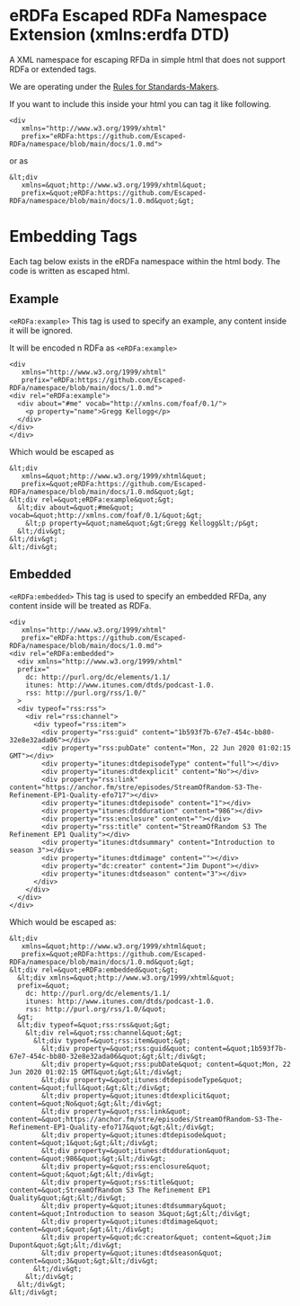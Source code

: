 # eRDFa Escaped RDFa Namespace Extension (xmlns:erdfa DTD)

A XML namespace for escaping RFDa in simple html that does not support RDFa or extended tags.

We are operating under the [Rules for Standards-Makers](http://scripting.com/2017/05/09/rulesForStandardsmakers.html).

If you want to include this inside your html you can tag it like following.

```
<div 
   xmlns="http://www.w3.org/1999/xhtml"
   prefix="eRDFa:https://github.com/Escaped-RDFa/namespace/blob/main/docs/1.0.md">
```

or as 

```
&lt;div 
   xmlns=&quot;http://www.w3.org/1999/xhtml&quot;
   prefix=&quot;eRDFa:https://github.com/Escaped-RDFa/namespace/blob/main/docs/1.0.md&quot;&gt;
```
  
# Embedding Tags
Each tag below exists in the eRDFa namespace within the html body. The code is written as escaped html.

## Example
`<eRDFa:example>`
This tag is used to specify an example, any content inside it will be ignored.

It will be encoded n RDFa as `<eRDFa:example>`

```
<div 
   xmlns="http://www.w3.org/1999/xhtml"
   prefix="eRDFa:https://github.com/Escaped-RDFa/namespace/blob/main/docs/1.0.md">
<div rel="eRDFa:example">
  <div about="#me" vocab="http://xmlns.com/foaf/0.1/">
    <p property="name">Gregg Kellogg</p>
  </div>
</div>
</div>
```
Which would be escaped as 
```
&lt;div 
   xmlns=&quot;http://www.w3.org/1999/xhtml&quot;
   prefix=&quot;eRDFa:https://github.com/Escaped-RDFa/namespace/blob/main/docs/1.0.md&quot;&gt;
&lt;div rel=&quot;eRDFa:example&quot;&gt;
  &lt;div about=&quot;#me&quot; vocab=&quot;http://xmlns.com/foaf/0.1/&quot;&gt;
    &lt;p property=&quot;name&quot;&gt;Gregg Kellogg&lt;/p&gt;
  &lt;/div&gt;
&lt;/div&gt;
&lt;/div&gt;
```

## Embedded
`<eRDFa:embedded>`
This tag is used to specify an embedded RFDa, any content inside will be treated as RDFa.

```
<div 
   xmlns="http://www.w3.org/1999/xhtml"
   prefix="eRDFa:https://github.com/Escaped-RDFa/namespace/blob/main/docs/1.0.md">
<div rel="eRDFa:embedded">
  <div xmlns="http://www.w3.org/1999/xhtml"
  prefix="
    dc: http://purl.org/dc/elements/1.1/
    itunes: http://www.itunes.com/dtds/podcast-1.0.
    rss: http://purl.org/rss/1.0/"
  >
  <div typeof="rss:rss">
    <div rel="rss:channel">
      <div typeof="rss:item">
        <div property="rss:guid" content="1b593f7b-67e7-454c-bb80-32e8e32ada06"></div>
        <div property="rss:pubDate" content="Mon, 22 Jun 2020 01:02:15 GMT"></div>
        <div property="itunes:dtdepisodeType" content="full"></div>
        <div property="itunes:dtdexplicit" content="No"></div>
        <div property="rss:link" content="https://anchor.fm/stre/episodes/StreamOfRandom-S3-The-Refinement-EP1-Quality-efo717"></div>
        <div property="itunes:dtdepisode" content="1"></div>
        <div property="itunes:dtdduration" content="986"></div>
        <div property="rss:enclosure" content=""></div>
        <div property="rss:title" content="StreamOfRandom S3 The Refinement EP1 Quality"></div>
        <div property="itunes:dtdsummary" content="Introduction to season 3"></div>
        <div property="itunes:dtdimage" content=""></div>
        <div property="dc:creator" content="Jim Dupont"></div>
        <div property="itunes:dtdseason" content="3"></div>
      </div>
    </div>
  </div>
</div>
```

Which would be escaped as:
```
&lt;div 
   xmlns=&quot;http://www.w3.org/1999/xhtml&quot;
   prefix=&quot;eRDFa:https://github.com/Escaped-RDFa/namespace/blob/main/docs/1.0.md&quot;&gt;
&lt;div rel=&quot;eRDFa:embedded&quot;&gt;
  &lt;div xmlns=&quot;http://www.w3.org/1999/xhtml&quot;
  prefix=&quot;
    dc: http://purl.org/dc/elements/1.1/
    itunes: http://www.itunes.com/dtds/podcast-1.0.
    rss: http://purl.org/rss/1.0/&quot;
  &gt;
  &lt;div typeof=&quot;rss:rss&quot;&gt;
    &lt;div rel=&quot;rss:channel&quot;&gt;
      &lt;div typeof=&quot;rss:item&quot;&gt;
        &lt;div property=&quot;rss:guid&quot; content=&quot;1b593f7b-67e7-454c-bb80-32e8e32ada06&quot;&gt;&lt;/div&gt;
        &lt;div property=&quot;rss:pubDate&quot; content=&quot;Mon, 22 Jun 2020 01:02:15 GMT&quot;&gt;&lt;/div&gt;
        &lt;div property=&quot;itunes:dtdepisodeType&quot; content=&quot;full&quot;&gt;&lt;/div&gt;
        &lt;div property=&quot;itunes:dtdexplicit&quot; content=&quot;No&quot;&gt;&lt;/div&gt;
        &lt;div property=&quot;rss:link&quot; content=&quot;https://anchor.fm/stre/episodes/StreamOfRandom-S3-The-Refinement-EP1-Quality-efo717&quot;&gt;&lt;/div&gt;
        &lt;div property=&quot;itunes:dtdepisode&quot; content=&quot;1&quot;&gt;&lt;/div&gt;
        &lt;div property=&quot;itunes:dtdduration&quot; content=&quot;986&quot;&gt;&lt;/div&gt;
        &lt;div property=&quot;rss:enclosure&quot; content=&quot;&quot;&gt;&lt;/div&gt;
        &lt;div property=&quot;rss:title&quot; content=&quot;StreamOfRandom S3 The Refinement EP1 Quality&quot;&gt;&lt;/div&gt;
        &lt;div property=&quot;itunes:dtdsummary&quot; content=&quot;Introduction to season 3&quot;&gt;&lt;/div&gt;
        &lt;div property=&quot;itunes:dtdimage&quot; content=&quot;&quot;&gt;&lt;/div&gt;
        &lt;div property=&quot;dc:creator&quot; content=&quot;Jim Dupont&quot;&gt;&lt;/div&gt;
        &lt;div property=&quot;itunes:dtdseason&quot; content=&quot;3&quot;&gt;&lt;/div&gt;
      &lt;/div&gt;
    &lt;/div&gt;
  &lt;/div&gt;
&lt;/div&gt;
```
